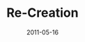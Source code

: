 ---
layout: music 
title: "Re-Creation"
series: "The Story"
date: 2011-05-16 
description: "Brian Tome talks about how the story ends."
audio: "http://s3.amazonaws.com/crossroadsaudiomessages/thestory08.mp3"
audio-duration: "55:59"
---